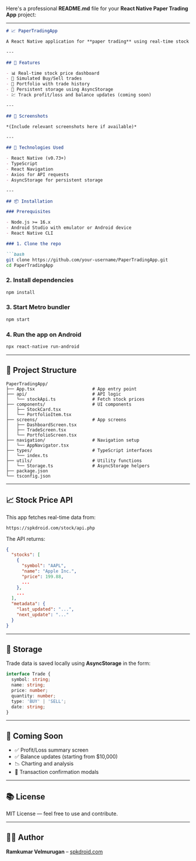Here's a professional **README.md** file for your **React Native Paper Trading App** project:

---

````markdown
# 📈 PaperTradingApp

A React Native application for **paper trading** using real-time stock prices. Users can simulate buying and selling stocks, track trade history, and monitor portfolio performance — all without spending real money.

---

## 🚀 Features

- 📊 Real-time stock price dashboard
- 🛒 Simulated Buy/Sell trades
- 💼 Portfolio with trade history
- 🔁 Persistent storage using AsyncStorage
- 💹 Track profit/loss and balance updates (coming soon)

---

## 📱 Screenshots

*(Include relevant screenshots here if available)*

---

## 🧠 Technologies Used

- React Native (v0.73+)
- TypeScript
- React Navigation
- Axios for API requests
- AsyncStorage for persistent storage

---

## 📦 Installation

### Prerequisites

- Node.js >= 16.x
- Android Studio with emulator or Android device
- React Native CLI

### 1. Clone the repo

```bash
git clone https://github.com/your-username/PaperTradingApp.git
cd PaperTradingApp
````

### 2. Install dependencies

```bash
npm install
```

### 3. Start Metro bundler

```bash
npm start
```

### 4. Run the app on Android

```bash
npx react-native run-android
```

---

## 📁 Project Structure

```
PaperTradingApp/
├── App.tsx                      # App entry point
├── api/                         # API logic
│   └── stockApi.ts              # Fetch stock prices
├── components/                  # UI components
│   ├── StockCard.tsx
│   └── PortfolioItem.tsx
├── screens/                     # App screens
│   ├── DashboardScreen.tsx
│   ├── TradeScreen.tsx
│   └── PortfolioScreen.tsx
├── navigation/                  # Navigation setup
│   └── AppNavigator.tsx
├── types/                       # TypeScript interfaces
│   └── index.ts
├── utils/                       # Utility functions
│   └── Storage.ts               # AsyncStorage helpers
├── package.json
└── tsconfig.json
```

---

## 📈 Stock Price API

This app fetches real-time data from:

```
https://spkdroid.com/stock/api.php
```

The API returns:

```json
{
  "stocks": [
    {
      "symbol": "AAPL",
      "name": "Apple Inc.",
      "price": 199.88,
      ...
    },
    ...
  ],
  "metadata": {
    "last_updated": "...",
    "next_update": "..."
  }
}
```

---

## 🔐 Storage

Trade data is saved locally using **AsyncStorage** in the form:

```ts
interface Trade {
  symbol: string;
  name: string;
  price: number;
  quantity: number;
  type: 'BUY' | 'SELL';
  date: string;
}
```

---

## 🧪 Coming Soon

* ✅ Profit/Loss summary screen
* ✅ Balance updates (starting from \$10,000)
* 📉 Charting and analysis
* 💬 Transaction confirmation modals

---

## 📚 License

MIT License — feel free to use and contribute.

---

## 👨‍💻 Author

**Ramkumar Velmurugan** – [spkdroid.com](https://spkdroid.com)
